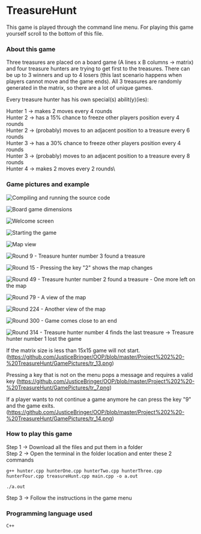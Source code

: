 # TreasureHunt
This game is played through the command line menu. For playing this game yourself scroll to the bottom of this file.

### About this game
Three treasures are placed on a board game (A lines x B columns -> matrix) and four treasure hunters are trying to get first to the treasures. There can be up to 3 winners and up to 4 losers (this last scenario happens when players cannot move and the game ends). All 3 treasures are randomly generated in the matrix, so there are a lot of unique games.

Every treasure hunter has his own special(s) abilit(y)(ies):

Hunter 1 -> makes 2 moves every 4 rounds\
Hunter 2 -> has a 15% chance to freeze other players position every 4 rounds\
Hunter 2 -> (probably) moves to an adjacent position to a treasure every 6 rounds\
Hunter 3 -> has a 30% chance to freeze other players position every 4 rounds\
Hunter 3 -> (probably) moves to an adjacent position to a treasure every 8 rounds\
Hunter 4 -> makes 2 moves every 2 rounds\

### Game pictures and example

![Compiling and running the source code](https://github.com/JusticeBringer/OOP/blob/master/Project%202%20-%20TreasureHunt/GamePictures/tr_0.png)

![Board game dimensions](https://github.com/JusticeBringer/OOP/blob/master/Project%202%20-%20TreasureHunt/GamePictures/tr_1.png)

![Welcome screen](https://github.com/JusticeBringer/OOP/blob/master/Project%202%20-%20TreasureHunt/GamePictures/tr_2.png)

![Starting the game](https://github.com/JusticeBringer/OOP/blob/master/Project%202%20-%20TreasureHunt/GamePictures/tr_3.png)

![Map view](https://github.com/JusticeBringer/OOP/blob/master/Project%202%20-%20TreasureHunt/GamePictures/tr_4.png)

![Round 9 - Treasure hunter number 3 found a treasure](https://github.com/JusticeBringer/OOP/blob/master/Project%202%20-%20TreasureHunt/GamePictures/tr_5.png)

![Round 15 - Pressing the key "2" shows the map changes](https://github.com/JusticeBringer/OOP/blob/master/Project%202%20-%20TreasureHunt/GamePictures/tr_6.png)

![Round 49 - Treasure hunter number 2 found a treasure - One more left on the map](https://github.com/JusticeBringer/OOP/blob/master/Project%202%20-%20TreasureHunt/GamePictures/tr_8.png)

![Round 79 - A view of the map](https://github.com/JusticeBringer/OOP/blob/master/Project%202%20-%20TreasureHunt/GamePictures/tr_9.png)

![Round 224 - Another view of the map](https://github.com/JusticeBringer/OOP/blob/master/Project%202%20-%20TreasureHunt/GamePictures/tr_10.png)

![Round 300 - Game comes close to an end](https://github.com/JusticeBringer/OOP/blob/master/Project%202%20-%20TreasureHunt/GamePictures/tr_11.png)

![Round 314 - Treasure hunter number 4 finds the last treasure -> Treasure hunter number 1 lost the game](https://github.com/JusticeBringer/OOP/blob/master/Project%202%20-%20TreasureHunt/GamePictures/tr_12.png)

If the matrix size is less than 15x15 game will not start.
(https://github.com/JusticeBringer/OOP/blob/master/Project%202%20-%20TreasureHunt/GamePictures/tr_13.png)


Pressing a key that is not on the menu pops a message and requires a valid key (https://github.com/JusticeBringer/OOP/blob/master/Project%202%20-%20TreasureHunt/GamePictures/tr_7.png)

If a player wants to not continue a game anymore he can press the key "9" and the game exits.
(https://github.com/JusticeBringer/OOP/blob/master/Project%202%20-%20TreasureHunt/GamePictures/tr_14.png)


### How to play this game

Step 1 -> Download all the files and put them in a folder\
Step 2 -> Open the terminal in the folder location and enter these 2 commands

```
g++ hunter.cpp hunterOne.cpp hunterTwo.cpp hunterThree.cpp hunterFour.cpp treasureHunt.cpp main.cpp -o a.out

./a.out
```
Step 3 -> Follow the instructions in the game menu


### Programming language used
```
C++
```
